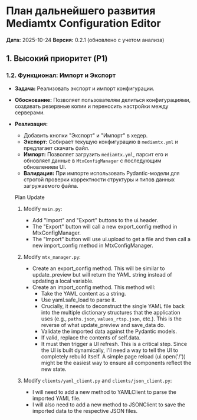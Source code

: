# План дальнейшего развития Mediamtx Configuration Editor

**Дата:** 2025-10-24
**Версия:** 0.2.1 (обновлено с учетом анализа)


## 1. Высокий приоритет (P1)



### 1.2. Функционал: Импорт и Экспорт
- **Задача:** Реализовать экспорт и импорт конфигурации.
- **Обоснование:** Позволяет пользователям делиться конфигурациями, создавать резервные копии и переносить настройки между серверами.
- **Реализация:**
    - Добавить кнопки "Экспорт" и "Импорт" в хедер.
    - **Экспорт:** Собирает текущую конфигурацию в `mediamtx.yml` и предлагает скачать файл.
    - **Импорт:** Позволяет загрузить `mediamtx.yml`, парсит его и обновляет данные в `MtxConfigManager` с последующим обновлением UI.
    - **Валидация:** При импорте использовать Pydantic-модели для строгой проверки корректности структуры и типов данных загружаемого файла.

    Plan Update

   1. Modify `main.py`:
       * Add "Import" and "Export" buttons to the ui.header.
       * The "Export" button will call a new export_config method in MtxConfigManager.
       * The "Import" button will use ui.upload to get a file and then call a new import_config method in MtxConfigManager.

   2. Modify `mtx_manager.py`:
       * Create an export_config method. This will be similar to update_preview but will return the YAML string instead of updating a local variable.
       * Create an import_config method. This method will:
           * Take the YAML content as a string.
           * Use yaml.safe_load to parse it.
           * Crucially, it needs to deconstruct the single YAML file back into the multiple dictionary structures that the application uses (e.g., `paths.json`,
              `values_rtsp.json`, etc.). This is the reverse of what update_preview and save_data do.
           * Validate the imported data against the Pydantic models.
           * If valid, replace the contents of self.data.
           * It must then trigger a UI refresh. This is a critical step. Since the UI is built dynamically, I'll need a way to tell the UI to completely rebuild
              itself. A simple page reload (ui.open('/')) might be the easiest way to ensure all components reflect the new state.

   3. Modify `clients/yaml_client.py` and `clients/json_client.py`:
       * I will need to add a new method to YAMLClient to parse the imported YAML file.
       * I will also need to add a new method to JSONClient to save the imported data to the respective JSON files.


